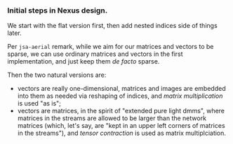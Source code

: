 ### Initial steps in Nexus design.

We start with the flat version first, then add nested indices side of things later.

Per `jsa-aerial` remark, while we aim for our matrices and vectors to be sparse, we can use ordinary matrices and vectors 
in the first implementation, and just keep them _de facto_ sparse.

Then the two natural versions are: 
  * vectors are really one-dimensional, matrices and images are embedded into them as needed via reshaping of indices, and _matrix multiplication_ is used "as is";
  * vectors are matrices, in the spirit of "extended pure light dmms", where matrices in the streams are allowed to be larger than 
    the network matrices (which, let's say, are "kept in an upper left corners of matrices in the streams"), and _tensor contraction_ is used as matrix multiplciation.
    
